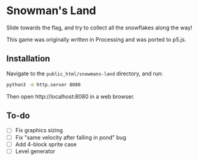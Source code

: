 # Snowman's Land

Slide towards the flag, and try to collect all the snowflakes along the way!

This game was originally written in Processing and was ported to p5.js.

## Installation

Navigate to the `public_html/snowmans-land` directory, and run:

```sh
python3 -m http.server 8080
```

Then open http://localhost:8080 in a web browser.

## To-do

- [ ] Fix graphics sizing
- [ ] Fix "same velocity after falling in pond" bug
- [ ] Add 4-block sprite case
- [ ] Level generator